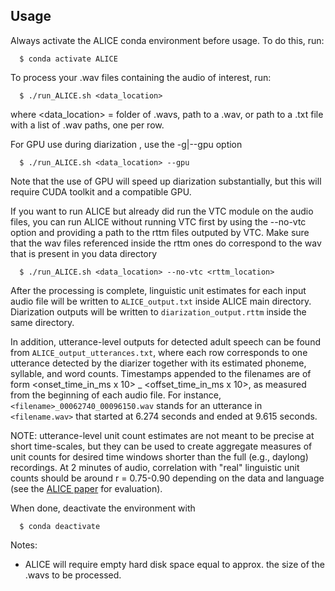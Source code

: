 ## Usage

Always activate the ALICE conda environment before usage. To do this, run:
```
  $ conda activate ALICE
```


To process your .wav files containing the audio of interest, run:
```
  $ ./run_ALICE.sh <data_location>
```
  where <data_location> = folder of .wavs, path to a .wav, or path to a .txt file
  with a list of .wav paths, one per row.

  For GPU use during diarization , use the -g|--gpu option
```
  $ ./run_ALICE.sh <data_location> --gpu
```
Note that the use of GPU will speed up diarization substantially, but this will require CUDA toolkit
and a compatible GPU.

If you want to run ALICE but already did run the VTC module on the audio files, you can run ALICE without running VTC first by using the --no-vtc option and providing a path to the rttm files outputed by VTC. Make sure that the wav files referenced inside the rttm ones do correspond to the wav that is present in you data directory
```
  $ ./run_ALICE.sh <data_location> --no-vtc <rttm_location>
```
After the processing is complete, linguistic unit estimates for each input audio file will be written to `ALICE_output.txt` inside ALICE main directory. Diarization outputs will be written to `diarization_output.rttm` inside the same directory. 

In addition, utterance-level outputs for detected adult speech can be found from `ALICE_output_utterances.txt`, where each row corresponds to one utterance detected by the diarizer together with its estimated phoneme, syllable, and word counts. Timestamps appended to the filenames are of form <onset_time_in_ms x 10> _ <offset_time_in_ms x 10>, as measured from the beginning of each audio file. For instance, `<filename>_00062740_00096150.wav` stands for an utterance in `<filename.wav>` that started at 6.274 seconds and ended at 9.615 seconds. 

NOTE: utterance-level unit count estimates are not meant to be precise at short time-scales, but they can be used to create aggregate measures of unit counts for desired time windows shorter than the full (e.g., daylong) recordings. At 2 minutes of audio, correlation with "real" linguistic unit counts should be around r = 0.75-0.90 depending on the data and language (see the [ALICE paper](https://psyarxiv.com/p95dz) for evaluation). 

When done, deactivate the environment with
```
  $ conda deactivate
```


Notes:

- ALICE will require empty hard disk space equal to approx. the size of the .wavs
  to be processed.

